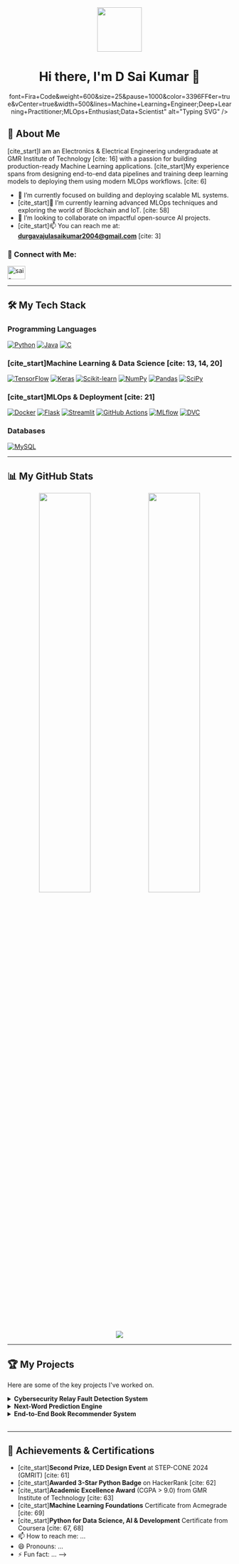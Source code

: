 <div id="header" align="center">
  <img src="https://media.giphy.com/media/M9gbBd9hDx80flg7wb/giphy.gif" width="100"/>
  <h1>
    Hi there, I'm D Sai Kumar 👋
  </h1>
  font=Fira+Code&weight=600&size=25&pause=1000&color=3396FF&center=true&vCenter=true&width=500&lines=Machine+Learning+Engineer;Deep+Learning+Practitioner;MLOps+Enthusiast;Data+Scientist" alt="Typing SVG" /></a>
</div>

## 🚀 About Me
[cite_start]I am an Electronics & Electrical Engineering undergraduate at GMR Institute of Technology [cite: 16] with a passion for building production-ready Machine Learning applications. [cite_start]My experience spans from designing end-to-end data pipelines and training deep learning models to deploying them using modern MLOps workflows. [cite: 6]

- 🔭 I’m currently focused on building and deploying scalable ML systems.
- [cite_start]🌱 I’m currently learning advanced MLOps techniques and exploring the world of Blockchain and IoT. [cite: 58]
- 👯 I’m looking to collaborate on impactful open-source AI projects.
- [cite_start]📫 You can reach me at: **durgavajulasaikumar2004@gmail.com** [cite: 3]

### 🔗 Connect with Me:
<p align="left">
  <a href="https://linkedin.com/in/sai-kumar-474689289" target="_blank">
    <img src="https://raw.githubusercontent.com/rahuldkjain/github-profile-readme-generator/master/src/images/icons/Social/linked-in-alt.svg" alt="sai-kumar-474689289" height="30" width="40" />
  </a>
</p>

---

## 🛠️ My Tech Stack
### Programming Languages
<p align="left">
    <a href="#"><img alt="Python" src="https://img.shields.io/badge/Python-3776AB?style=for-the-badge&logo=python&logoColor=white"></a>
    <a href="#"><img alt="Java" src="https://img.shields.io/badge/Java-ED8B00?style=for-the-badge&logo=java&logoColor=white"></a>
    <a href="#"><img alt="C" src="https://img.shields.io/badge/C-00599C?style=for-the-badge&logo=c&logoColor=white"></a>
</p>

### [cite_start]Machine Learning & Data Science [cite: 13, 14, 20]
<p align="left">
    <a href="#"><img alt="TensorFlow" src="https://img.shields.io/badge/TensorFlow-FF6F00?style=for-the-badge&logo=tensorflow&logoColor=white"></a>
    <a href="#"><img alt="Keras" src="https://img.shields.io/badge/Keras-D00000?style=for-the-badge&logo=keras&logoColor=white"></a>
    <a href="#"><img alt="Scikit-learn" src="https://img.shields.io/badge/scikit_learn-F7931E?style=for-the-badge&logo=scikit-learn&logoColor=white"></a>
    <a href="#"><img alt="NumPy" src="https://img.shields.io/badge/NumPy-013243?style=for-the-badge&logo=numpy&logoColor=white"></a>
    <a href="#"><img alt="Pandas" src="https://img.shields.io/badge/Pandas-150458?style=for-the-badge&logo=pandas&logoColor=white"></a>
    <a href="#"><img alt="SciPy" src="https://img.shields.io/badge/SciPy-8CAAE6?style=for-the-badge&logo=scipy&logoColor=white"></a>
</p>

### [cite_start]MLOps & Deployment [cite: 21]
<p align="left">
    <a href="#"><img alt="Docker" src="https://img.shields.io/badge/Docker-2496ED?style=for-the-badge&logo=docker&logoColor=white"></a>
    <a href="#"><img alt="Flask" src="https://img.shields.io/badge/Flask-000000?style=for-the-badge&logo=flask&logoColor=white"></a>
    <a href="#"><img alt="Streamlit" src="https://img.shields.io/badge/Streamlit-FF4B4B?style=for-the-badge&logo=streamlit&logoColor=white"></a>
    <a href="#"><img alt="GitHub Actions" src="https://img.shields.io/badge/GitHub_Actions-2088FF?style=for-the-badge&logo=github-actions&logoColor=white"></a>
    <a href="#"><img alt="MLflow" src="https://img.shields.io/badge/MLflow-0194E2?style=for-the-badge&logo=mlflow&logoColor=white"></a>
    <a href="#"><img alt="DVC" src="https://img.shields.io/badge/DVC-8E44AD?style=for-the-badge&logo=dvc&logoColor=white"></a>
</p>

### Databases
<p align="left">
    <a href="#"><img alt="MySQL" src="https://img.shields.io/badge/MySQL-4479A1?style=for-the-badge&logo=mysql&logoColor=white"></a>
</p>

---

## 📊 My GitHub Stats
<p align="center">
  <img width="48%" src="https://github-readme-stats.vercel.app/api?username=saikumardurgavajula&show_icons=true&theme=tokyonight&hide_border=true&include_all_commits=true&count_private=true" />
  <img width="48%" src="https://github-readme-stats.vercel.app/api/top-langs/?username=saikumardurgavajula&layout=compact&theme=tokyonight&hide_border=true&include_all_commits=true&count_private=true&langs_count=8" />
</p>
<p align="center">
  <img align="center" src="https://github-readme-streak-stats.herokuapp.com/?user=saikumardurgavajula&theme=tokyonight&hide_border=true" />
</p>

---

## 🏆 My Projects
Here are some of the key projects I've worked on.

<details>
  <summary><b>Cybersecurity Relay Fault Detection System</b></summary>
  <br>
    - [cite_start]Deployed a real-time fault-detection system by training a <b>Random Forest</b> classifier on sensor streams, achieving over <b>95% accuracy</b>. [cite: 40]
    - [cite_start]Containerized the model on a <b>Raspberry Pi</b> and built an interactive <b>Streamlit</b> dashboard to visualize live data and system status with under 2-second latency. [cite: 41, 42]
  <br>
  <i><b>Technologies Used:</b> Python, Scikit-learn, Streamlit, Raspberry Pi</i>
</details>

<details>
  <summary><b>Next-Word Prediction Engine</b></summary>
  <br>
    - [cite_start]Trained a deep <b>LSTM-based language model</b> in TensorFlow on a corpus of over 2 million sentences, achieving <b>92% top-3 accuracy</b>. [cite: 45]
    - [cite_start]Optimized data preprocessing pipelines and deployed an interactive demo on <b>Paperspace</b> for real-time predictions. [cite: 46, 47]
  <br>
  <i><b>Technologies Used:</b> Python, TensorFlow, Keras, LSTM, NumPy, Paperspace</i>
</details>

<details>
  <summary><b>End-to-End Book Recommender System</b></summary>
  <br>
    - [cite_start]Developed a <b>collaborative filtering</b> system that improved recommendation precision by 15%. [cite: 49]
    - [cite_start]Containerized the full pipeline using <b>Docker</b>, configured CI/CD with <b>GitHub Actions</b>, and deployed a <b>Streamlit</b> interface on AWS EC2. [cite: 50, 51]
  <br>
  <i><b>Technologies Used:</b> Python, Docker, GitHub Actions, Streamlit, AWS EC2</i>
</details>

<br>

---

## 🏅 Achievements & Certifications
- [cite_start]**Second Prize, LED Design Event** at STEP-CONE 2024 (GMRIT) [cite: 61]
- [cite_start]**Awarded 3-Star Python Badge** on HackerRank [cite: 62]
- [cite_start]**Academic Excellence Award** (CGPA > 9.0) from GMR Institute of Technology [cite: 63]
- [cite_start]**Machine Learning Foundations** Certificate from Acmegrade [cite: 69]
- [cite_start]**Python for Data Science, AI & Development** Certificate from Coursera [cite: 67, 68]
- 📫 How to reach me: ...
- 😄 Pronouns: ...
- ⚡ Fun fact: ...
-->
